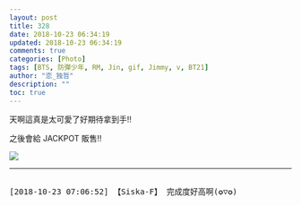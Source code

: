 ```yaml
---
layout: post
title: 328
date: 2018-10-23 06:34:19
updated: 2018-10-23 06:34:19
comments: true
categories: [Photo]
tags: [BTS, 防彈少年, RM, Jin, gif, Jimmy, v, BT21]
author: "恋_独哲"
description: ""
toc: true
---
```


<p>天啊這真是太可愛了好期待拿到手!!</p> 
<p>之後會給 JACKPOT 販售!!</p>

![](https://raw.githubusercontent.com/alicewish/maple50821/master/img_YW5MWVN1NEpoZFZFaFdqOTVTMERsd2grZzNDQ2JScGJSeVFUTXN3disyQ0NYMFdMOWcrUDhRPT0.gif)

---

<pre>

[2018-10-23 07:06:52] 【Siska-F】 完成度好高啊(✪▽✪)

</pre>